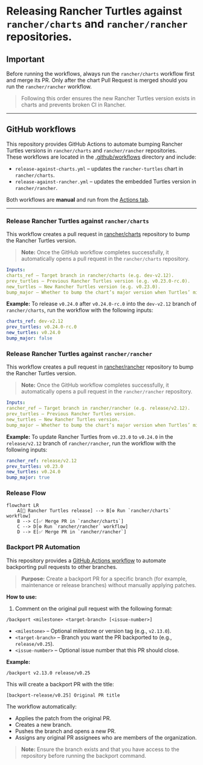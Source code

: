 # Releasing Rancher Turtles against `rancher/charts` and `rancher/rancher` repositories.

## Important
Before running the workflows, always run the `rancher/charts` workflow first and merge its PR.
Only after the chart Pull Request is merged should you run the `rancher/rancher` workflow.

> Following this order ensures the new Rancher Turtles version exists in charts and prevents broken CI in Rancher.

---

## GitHub workflows

This repository provides GitHub Actions to automate bumping Rancher Turtles versions in `rancher/charts` and `rancher/rancher` repositories.  
These workflows are located in the [.github/workflows](https://github.com/rancher/turtles/tree/main/.github/workflows) directory and include:

- `release-against-charts.yml` – updates the `rancher-turtles` chart in `rancher/charts`.  
- `release-against-rancher.yml` – updates the embedded Turtles version in `rancher/rancher`.  

Both workflows are **manual** and run from the [Actions tab](https://github.com/rancher/turtles/actions).

---

### Release Rancher Turtles against `rancher/charts`

This workflow creates a pull request  in [rancher/charts](https://github.com/rancher/charts) repository to bump the Rancher Turtles version.

> **Note:** Once the GitHub workflow completes successfully, it automatically opens a pull request in the `rancher/charts` repository.

```yaml
Inputs:
charts_ref – Target branch in rancher/charts (e.g. dev-v2.12).
prev_turtles – Previous Rancher Turtles version (e.g. v0.23.0-rc.0).
new_turtles – New Rancher Turtles version (e.g. v0.23.0).
bump_major – Whether to bump the chart’s major version when Turtles’ minor version increases (true/false).
```

**Example:** To release `v0.24.0` after `v0.24.0-rc.0` into the `dev-v2.12` branch of `rancher/charts`, run the workflow with the following inputs:

```yaml
charts_ref: dev-v2.12
prev_turtles: v0.24.0-rc.0
new_turtles: v0.24.0
bump_major: false
```

### Release Rancher Turtles against `rancher/rancher`

This workflow creates a pull request  in [rancher/rancher](https://github.com/rancher/rancher) repository to bump the Rancher Turtles version.

> **Note:** Once the GitHub workflow completes successfully, it automatically opens a pull request in the `rancher/rancher` repository.

```yaml
Inputs:
rancher_ref – Target branch in rancher/rancher (e.g. release/v2.12).
prev_turtles – Previous Rancher Turtles version.
new_turtles – New Rancher Turtles version.
bump_major – Whether to bump the chart’s major version when Turtles’ minor version increases (true/false).
```

**Example:** To update Rancher Turtles from `v0.23.0` to `v0.24.0` in the `release/v2.12` branch of `rancher/rancher`, run the workflow with the following inputs:

```yaml
rancher_ref: release/v2.12
prev_turtles: v0.23.0
new_turtles: v0.24.0
bump_major: true
```

### Release Flow

```mermaid
flowchart LR
    A[🚀 Rancher Turtles release] --> B[⚙️ Run `rancher/charts` workflow]
    B --> C[✅ Merge PR in `rancher/charts`]
    C --> D[⚙️ Run `rancher/rancher` workflow]
    D --> E[✅ Merge PR in `rancher/rancher`]
```

### Backport PR Automation

This repository provides a [GitHub Actions workflow](https://github.com/rancher/turtles/actions/workflows/backport-pr.yaml) to automate backporting pull requests to other branches.

> **Purpose:** Create a backport PR for a specific branch (for example, maintenance or release branches) without manually applying patches.

**How to use:**

1. Comment on the original pull request with the following format:

```
/backport <milestone> <target-branch> [<issue-number>]
```

- `<milestone>` – Optional milestone or version tag (e.g., `v2.13.0`).  
- `<target-branch>` – Branch you want the PR backported to (e.g., `release/v0.25`).  
- `<issue-number>` – Optional issue number that this PR should close.

**Example:**

```
/backport v2.13.0 release/v0.25
```

This will create a backport PR with the title:

```
[backport-release/v0.25] Original PR title
```

The workflow automatically:

- Applies the patch from the original PR.  
- Creates a new branch.  
- Pushes the branch and opens a new PR.  
- Assigns any original PR assignees who are members of the organization.

> **Note:** Ensure the branch exists and that you have access to the repository before running the backport command.
